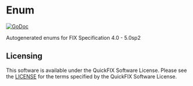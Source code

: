 # Enum
[![GoDoc](https://godoc.org/github.com/terracefi/enum?status.png)](https://godoc.org/github.com/terracefi/enum)

Autogenerated enums for FIX Specification 4.0 - 5.0sp2

## Licensing

This software is available under the QuickFIX Software License. Please see the [LICENSE](https://github.com/terracefi/quickfix/blob/main/LICENSE) for the terms specified by the QuickFIX Software License.
